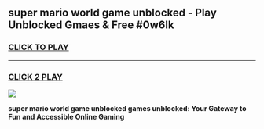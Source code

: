 
## super mario world game unblocked - Play Unblocked Gmaes & Free #0w6lk
<h3>
<a href="https://news.freeplayer.one?title=super_mario_world_game_unblocked&ref=24F">CLICK TO PLAY</a></h3>
<hr>

<h3>
<a href="https://news.freeplayer.one?title=super_mario_world_game_unblocked&ref=24F">CLICK 2 PLAY</a>
  
</h3>

<a href="https://news.freeplayer.one?title=super_mario_world_game_unblocked&ref=24F/"><img src="https://clearcache.store/games.png"></a>


**super mario world game unblocked games unblocked: Your Gateway to Fun and Accessible Online Gaming**
